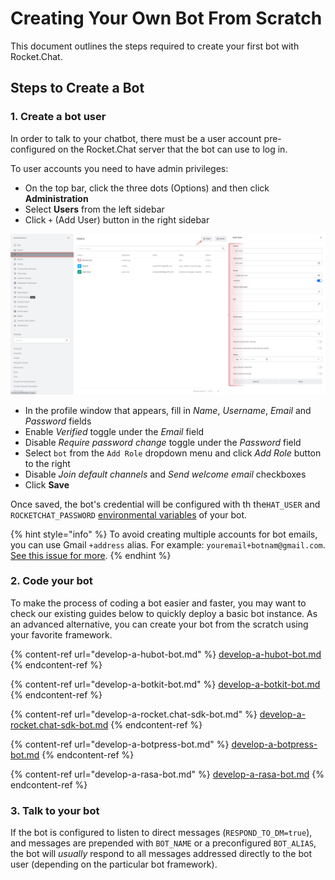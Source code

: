 # Creating Your Own Bot From Scratch

This document outlines the steps required to create your first bot with Rocket.Chat.

## Steps to Create a Bot

### 1. Create a bot user

In order to talk to your chatbot, there must be a user account pre-configured on the Rocket.Chat server that the bot can use to log in.

To user accounts you need to have admin privileges:

* On the top bar, click the three dots (Options) and then click **Administration**
* Select **Users** from the left sidebar
* Click `+` (Add User) button in the right sidebar

![](<../../.gitbook/assets/image (85) (1).png>)

* In the profile window that appears, fill in _Name_, _Username_, _Email_ and _Password_ fields
* Enable _Verified_ toggle under the _Email_ field
* Disable _Require password change_ toggle under the _Password_ field
* Select `bot` from the `Add Role` dropdown menu and click _Add Role_ button to the right
* Disable _Join default channels_ and _Send welcome email_ checkboxes
* Click **Save**

Once saved, the bot's credential will be configured with th the`HAT_USER` and `ROCKETCHAT_PASSWORD` [environmental variables](../bots-development-environment-setup.md) of your bot.

{% hint style="info" %}
To avoid creating multiple accounts for bot emails, you can use Gmail `+address` alias. For example: `youremail+botnam@gmail.com`. [See this issue for more](https://github.com/RocketChat/Rocket.Chat/issues/7125).
{% endhint %}

### 2. Code your bot

To make the process of coding a bot easier and faster, you may want to check our existing guides below to quickly deploy a basic bot instance. As an advanced alternative, you can create your bot from the scratch using your favorite framework.

{% content-ref url="develop-a-hubot-bot.md" %}
[develop-a-hubot-bot.md](develop-a-hubot-bot.md)
{% endcontent-ref %}

{% content-ref url="develop-a-botkit-bot.md" %}
[develop-a-botkit-bot.md](develop-a-botkit-bot.md)
{% endcontent-ref %}

{% content-ref url="develop-a-rocket.chat-sdk-bot.md" %}
[develop-a-rocket.chat-sdk-bot.md](develop-a-rocket.chat-sdk-bot.md)
{% endcontent-ref %}

{% content-ref url="develop-a-botpress-bot.md" %}
[develop-a-botpress-bot.md](develop-a-botpress-bot.md)
{% endcontent-ref %}

{% content-ref url="develop-a-rasa-bot.md" %}
[develop-a-rasa-bot.md](develop-a-rasa-bot.md)
{% endcontent-ref %}

### 3. Talk to your bot

If the bot is configured to listen to direct messages (`RESPOND_TO_DM=true`), and messages are prepended with `BOT_NAME` or a preconfigured `BOT_ALIAS`, the bot will _usually_ respond to all messages addressed directly to the bot user (depending on the particular bot framework).
